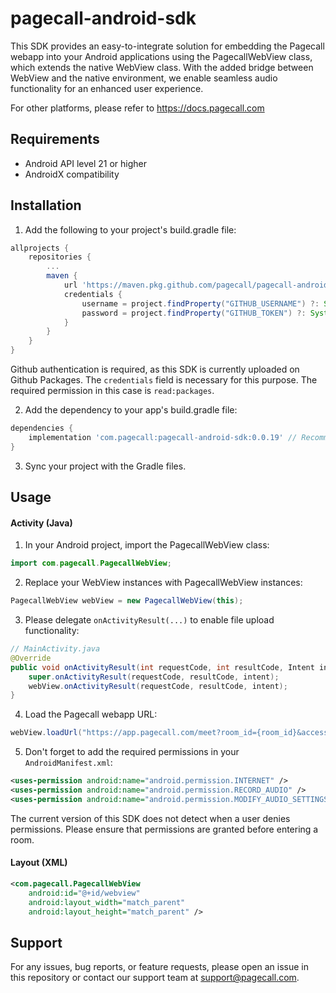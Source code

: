 # pagecall-android-sdk

This SDK provides an easy-to-integrate solution for embedding the Pagecall webapp into your Android applications using the PagecallWebView class, which extends the native WebView class. With the added bridge between WebView and the native environment, we enable seamless audio functionality for an enhanced user experience.

For other platforms, please refer to https://docs.pagecall.com

## Requirements

- Android API level 21 or higher
- AndroidX compatibility

## Installation

1. Add the following to your project's build.gradle file:
```gradle
allprojects {
    repositories {
        ...
        maven {
            url 'https://maven.pkg.github.com/pagecall/pagecall-android-sdk'
            credentials {
                username = project.findProperty("GITHUB_USERNAME") ?: System.getenv("GITHUB_USERNAME")
                password = project.findProperty("GITHUB_TOKEN") ?: System.getenv("GITHUB_TOKEN")
            }
        }
    }
}
```

Github authentication is required, as this SDK is currently uploaded on Github Packages.
The `credentials` field is necessary for this purpose. The required permission in this case is `read:packages`.

2. Add the dependency to your app's build.gradle file:
```gradle
dependencies {
    implementation 'com.pagecall:pagecall-android-sdk:0.0.19' // Recommended to use the latest
}
```
3. Sync your project with the Gradle files.

## Usage

#### Activity (Java)

1. In your Android project, import the PagecallWebView class:
```java
import com.pagecall.PagecallWebView;
```
2. Replace your WebView instances with PagecallWebView instances:
```java
PagecallWebView webView = new PagecallWebView(this);
```
3. Please delegate `onActivityResult(...)` to enable file upload functionality:
```java
// MainActivity.java
@Override
public void onActivityResult(int requestCode, int resultCode, Intent intent) {
    super.onActivityResult(requestCode, resultCode, intent);
    webView.onActivityResult(requestCode, resultCode, intent);
}

```
4. Load the Pagecall webapp URL:
```java
webView.loadUrl("https://app.pagecall.com/meet?room_id={room_id}&access_token={access_token}");
```
5. Don't forget to add the required permissions in your `AndroidManifest.xml`:
```xml
<uses-permission android:name="android.permission.INTERNET" />
<uses-permission android:name="android.permission.RECORD_AUDIO" />
<uses-permission android:name="android.permission.MODIFY_AUDIO_SETTINGS" />
```

The current version of this SDK does not detect when a user denies permissions. Please ensure that permissions are granted before entering a room.

#### Layout (XML)

```xml
<com.pagecall.PagecallWebView
    android:id="@+id/webview"
    android:layout_width="match_parent"
    android:layout_height="match_parent" />
```

## Support

For any issues, bug reports, or feature requests, please open an issue in this repository or contact our support team at support@pagecall.com.
